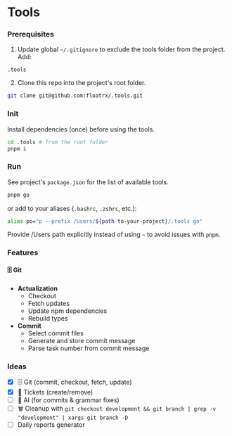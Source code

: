 # Tools

### Prerequisites

1. Update global `~/.gitignore` to exclude the tools folder from the project.
   Add:

```
.tools
```

2. Clone this repo into the project's root folder.

```bash
git clone git@github.com:floatrx/.tools.git
```

### Init

Install dependencies (once) before using the tools.

```bash
cd .tools # from the root folder
pnpm i
```

### Run

See project's `package.json` for the list of available tools.

```bash
pnpm go
```

or add to your aliases (`.bashrc`, `.zshrc`, etc.):

```bash
alias po="p --prefix /Users/${path-to-your-project}/.tools go"
```

Provide /Users path explicitly instead of using `~` to avoid issues with `pnpm`.

### Features

#### 🗄️ Git

- **Actualization**
    - Checkout
    - Fetch updates
    - Update npm dependencies
    - Rebuild types
- **Commit**
    - Select commit files
    - Generate and store commit message
    - Parse task number from commit message

### Ideas

- [x] 🗄️ Git (commit, checkout, fetch, update)
- [x] 📁 Tickets (create/remove)
- [ ] 🧠 AI (for commits & grammar fixes)
- [ ] 🗑️ Cleanup with `git checkout development && git branch | grep -v "development" | xargs git branch -D`
- [ ] Daily reports generator
